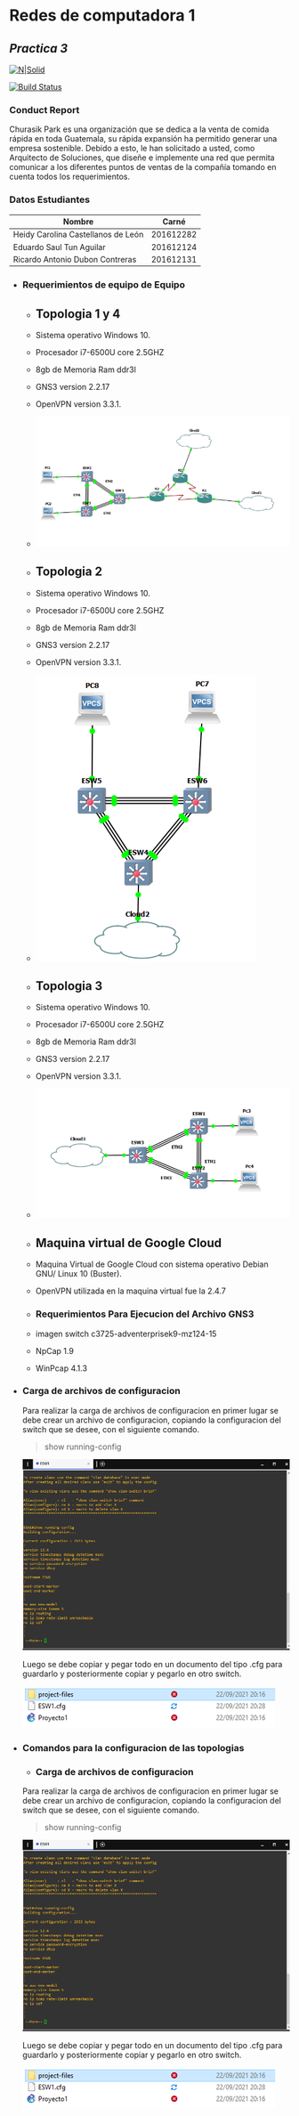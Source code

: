# Redes de computadora 1
## _Practica 3_

[![N|Solid](https://cldup.com/dTxpPi9lDf.thumb.png)](https://nodesource.com/products/nsolid)

[![Build Status](https://travis-ci.org/joemccann/dillinger.svg?branch=master)](https://travis-ci.org/joemccann/dillinger)

### Conduct Report
Churasik Park es una organización que se dedica a la venta de comida rápida en toda
Guatemala, su rápida expansión ha permitido generar una empresa sostenible.
Debido a esto, le han solicitado a usted, como Arquitecto de Soluciones, que diseñe e
implemente una red que permita comunicar a los diferentes puntos de ventas de la
compañía tomando en cuenta todos los requerimientos.
### Datos Estudiantes
| Nombre | Carné |
| ------ | ------ |
| Heidy Carolina Castellanos de León | 201612282 |
| Eduardo Saul Tun Aguilar | 201612124|
| Ricardo Antonio Dubon Contreras  | 201612131 |


- ### Requerimientos de equipo de Equipo

  - ## Topologia 1 y 4 
  - Sistema operativo Windows 10.
  - Procesador i7-6500U core 2.5GHZ
  - 8gb de Memoria Ram ddr3l
  - GNS3 version 2.2.17
  - OpenVPN version 3.3.1.
  - ![imagen0](imagenes/tp1.png)

  - ## Topologia 2
  - Sistema operativo Windows 10.
  - Procesador i7-6500U core 2.5GHZ
  - 8gb de Memoria Ram ddr3l
  - GNS3 version 2.2.17
  - OpenVPN version 3.3.1.
  - ![imagen0](imagenes/tp2.png)

  - ## Topologia 3
  - Sistema operativo Windows 10.
  - Procesador i7-6500U core 2.5GHZ
  - 8gb de Memoria Ram ddr3l
  - GNS3 version 2.2.17
  - OpenVPN version 3.3.1.
  - ![imagen0](imagenes/tp3.PNG)

  - ## Maquina virtual de Google Cloud
  - Maquina Virtual de Google Cloud con sistema operativo Debian GNU/ Linux 10 (Buster).
  -  OpenVPN utilizada en la maquina virtual fue la 2.4.7

  - ### Requerimientos Para Ejecucion del Archivo GNS3
  - imagen switch c3725-adventerprisek9-mz124-15 
  - NpCap 1.9
  - WinPcap 4.1.3


- ### Carga de archivos de configuracion
  Para realizar la carga de archivos de configuracion en primer lugar se debe crear un archivo de configuracion, copiando la configuracion del switch que se desee, con el siguiente comando.

  > show running-config

  ![imagen0](imagenes/show_running_config.PNG)

  Luego se debe copiar y pegar todo en un documento del tipo .cfg para guardarlo y posteriormente copiar y pegarlo en otro switch.

  ![imagen0](imagenes/cfg.PNG)


- ### Comandos para la configuracion de las topologias
  - ### Carga de archivos de configuracion
  Para realizar la carga de archivos de configuracion en primer lugar se debe crear un archivo de configuracion, copiando la configuracion del switch que se desee, con el siguiente comando.

  > show running-config

  ![imagen0](imagenes/show_running_config.PNG)

  Luego se debe copiar y pegar todo en un documento del tipo .cfg para guardarlo y posteriormente copiar y pegarlo en otro switch.

  ![imagen0](imagenes/cfg.PNG)
  
